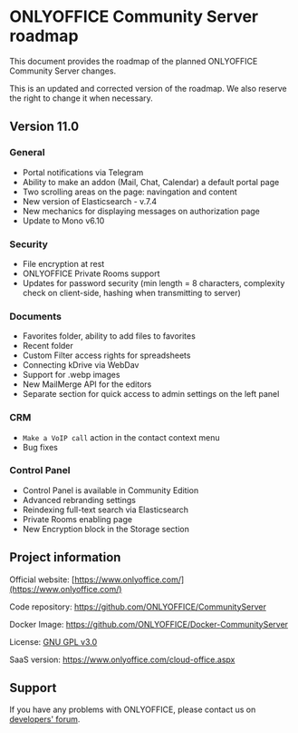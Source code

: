 # ONLYOFFICE Community Server roadmap

This document provides the roadmap of the planned ONLYOFFICE Community Server changes.

This is an updated and corrected version of the roadmap. We also reserve the right to change it when necessary.

## Version 11.0

### General

* Portal notifications via Telegram
* Ability to make an addon (Mail, Chat, Calendar) a default portal page
* Two scrolling areas on the page: navingation and content
* New version of Elasticsearch - v.7.4
* New mechanics for displaying messages on authorization page
* Update to Mono v6.10

### Security

* File encryption at rest
* ONLYOFFICE Private Rooms support
* Updates for password security (min length = 8 characters, complexity check on client-side, hashing when transmitting to server)

### Documents

* Favorites folder, ability to add files to favorites
* Recent folder
* Custom Filter access rights for spreadsheets
* Connecting kDrive via WebDav
* Support for .webp images
* New MailMerge API for the editors 
* Separate section for quick access to admin settings on the left panel 

### CRM

* `Make a VoIP call` action in the contact context menu
* Bug fixes

### Control Panel

* Control Panel is available in Community Edition
* Advanced rebranding settings
* Reindexing full-text search via Elasticsearch
* Private Rooms enabling page
* New Encryption block in the Storage section 

## Project information

Official website: [https://www.onlyoffice.com/](https://www.onlyoffice.com/)

Code repository: <https://github.com/ONLYOFFICE/CommunityServer>

Docker Image: <https://github.com/ONLYOFFICE/Docker-CommunityServer>

License: [GNU GPL v3.0](https://www.gnu.org/copyleft/gpl.html)

SaaS version: <https://www.onlyoffice.com/cloud-office.aspx>

## Support

If you have any problems with ONLYOFFICE, please contact us on [developers' forum](https://dev.onlyoffice.org/).

